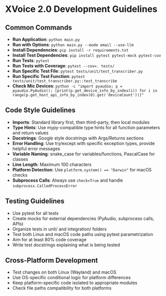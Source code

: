 # XVoice 2.0 Development Guidelines

## Common Commands
- **Run Application**: `python main.py`
- **Run with Options**: `python main.py --mode email --use-llm`
- **Install Dependencies**: `pip install -r requirements.txt`
- **Install Test Dependencies**: `pip install pytest pytest-mock pytest-cov`
- **Run Tests**: `pytest`
- **Run Tests with Coverage**: `pytest --cov=. tests/`
- **Run Specific Test File**: `pytest tests/unit/test_transcriber.py`
- **Run Specific Test Function**: `pytest tests/unit/test_transcriber.py::test_transcribe`
- **Check Mic Devices**: `python -c "import pyaudio; p = pyaudio.PyAudio(); [print(p.get_device_info_by_index(i)) for i in range(p.get_host_api_info_by_index(0).get('deviceCount'))]"`

## Code Style Guidelines
- **Imports**: Standard library first, then third-party, then local modules
- **Type Hints**: Use mypy-compatible type hints for all function parameters and return values
- **Docstrings**: Google style docstrings with Args/Returns sections
- **Error Handling**: Use try/except with specific exception types, provide helpful error messages
- **Variable Naming**: snake_case for variables/functions, PascalCase for classes
- **Line Length**: Maximum 100 characters
- **Platform Detection**: Use `platform.system() == "Darwin"` for macOS checks
- **Subprocess Calls**: Always use `check=True` and handle `subprocess.CalledProcessError`

## Testing Guidelines
- Use pytest for all tests
- Create mocks for external dependencies (PyAudio, subprocess calls, APIs)
- Organize tests in unit/ and integration/ folders
- Test both Linux and macOS code paths using pytest parametrization
- Aim for at least 80% code coverage
- Write test docstrings explaining what is being tested

## Cross-Platform Development
- Test changes on both Linux (Wayland) and macOS
- Use OS-specific conditional logic for platform differences
- Keep platform-specific code isolated to appropriate modules
- Check file paths compatibility for both platforms